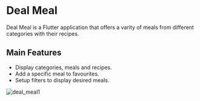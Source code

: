 # Deal Meal

Deal Meal is a Flutter application that offers a varity of meals from different categories with their recipes.

## Main Features

- Display categories, meals and recipes.
- Add a specific meal to favourites.
- Setup filters to display desired meals.

![deal_meal1](https://user-images.githubusercontent.com/31613672/84891068-9685ec00-b09b-11ea-9c9f-ab4ebf95d3c7.png)

